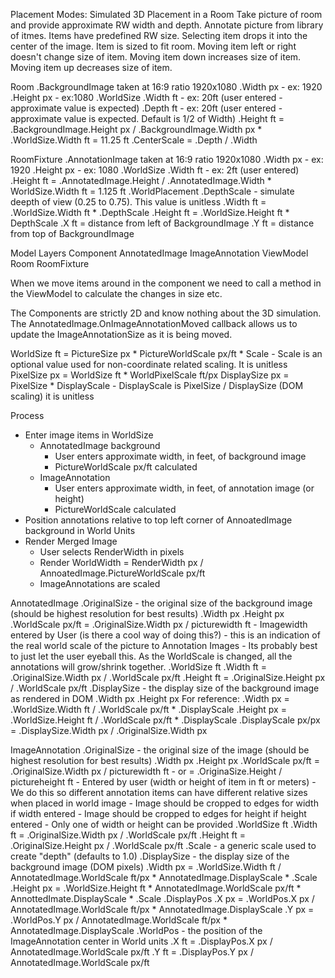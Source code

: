 ﻿
Placement Modes:
Simulated 3D Placement in a Room
Take picture of room and provide approximate RW width and depth. 
Annotate picture from library of itmes. Items have predefined RW size. 
Selecting item drops it into the center of the image. Item is sized to fit room. 
Moving item left or right doesn't change size of item. 
Moving item down increases size of item.
Moving item up decreases size of item. 


Room
.BackgroundImage taken at 16:9 ratio 1920x1080 
	.Width px - ex: 1920
	.Height px - ex:1080
.WorldSize
	.Width ft - ex: 20ft (user entered - approximate value is expected)
	.Depth ft - ex: 20ft (user entered - approximate value is expected. Default is 1/2 of Width)
	.Height ft = .BackgroundImage.Height px / .BackgroundImage.Width px * .WorldSize.Width ft = 11.25 ft
	.CenterScale = .Depth / .Width 

RoomFixture
.AnnotationImage taken at 16:9 ratio 1920x1080
	.Width px - ex: 1920
	.Height px - ex: 1080
.WorldSize
	.Width ft - ex: 2ft (user entered)
	.Height ft = .AnnotatedImage.Height / .AnnotatedImage.Width * WorldSize.Width ft = 1.125 ft
.WorldPlacement
	.DepthScale - simulate deepth of view (0.25 to 0.75). This value is unitless
	.Width ft = .WorldSize.Width ft * .DepthScale 
	.Height ft = .WorldSize.Height ft * DepthScale 
	.X ft = distance from left of BackgroundImage 
	.Y ft = distance from top of BackgroundImage 

Model Layers 
Component
	AnnotatedImage 
	ImageAnnotation 
ViewModel 
	Room 
	RoomFixture 

When we move items around in the component we need to call a method in the ViewModel to calculate the changes in size etc.

The Components are strictly 2D and know nothing about the 3D simulation. 
The AnnotatedImage.OnImageAnnotationMoved callback allows us to update the ImageAnnotationSize as it is being moved.



WorldSize ft = PictureSize px * PictureWorldScale px/ft * Scale
	- Scale is an optional value used for non-coordinate related scaling. It is unitless
PixelSize px = WorldSize ft *  WorldPixelScale ft/px 
DisplaySize px = PixelSize * DisplayScale
	- DisplayScale is PixelSize / DisplaySize (DOM scaling) it is unitless

Process
- Enter image items in WorldSize 
	- AnnotatedImage background 
		- User enters approximate width, in feet, of background image
		- PictureWorldScale px/ft calculated
	- ImageAnnotation
		- User enters approximate width, in feet, of annotation image (or height)
		- PictureWorldScale calculated 
- Position annotations relative to top left corner of AnnoatedImage background in World Units
- Render Merged Image 
	- User selects RenderWidth in pixels
	- Render WorldWidth = RenderWidth px / AnnoatedImage.PictureWorldScale px/ft
	- ImageAnnotations are scaled 






AnnotatedImage
	.OriginalSize - the original size of the background image (should be highest resolution for best results)
		.Width px
		.Height px
	.WorldScale px/ft = .OriginalSize.Width px / picturewidth ft 
		- Imagewidth entered by User (is there a cool way of doing this?)
		- this is an indication of the real world scale of the picture to Annotation Images
		- Its probably best to just let the user eyeball this. As the WorldScale is changed, all
		  the annotations will grow/shrink together.
	.WorldSize ft
		.Width ft = .OriginalSize.Width px / .WorldScale px/ft
		.Height ft = .OriginalSize.Height px / .WorldScale px/ft
	.DisplaySize - the display size of the background image as rendered in DOM
		.Width px
		.Height px
		For reference:
		.Width px = .WorldSize.Width ft / .WorldScale px/ft * .DisplayScale
		.Height px = .WorldSize.Height ft / .WorldScale px/ft * .DisplayScale
	.DisplayScale px/px = .DisplaySize.Width px / .OriginalSize.Width px


ImageAnnotation
	.OriginalSize - the original size of the image (should be highest resolution for best results)
		.Width px
		.Height px 
	.WorldScale px/ft = .OriginalSize.Width px / picturewidth ft
		- or = .OriginaSize.Height / pictureheight ft
		- Entered by user (width or height of item in ft or meters)
		- We do this so different annotation items can have different relative sizes when placed in world image
		- Image should be cropped to edges for width if width entered
		- Image should be cropped to edges for height if height entered
		- Only one of width or height can be provided
	.WorldSize ft
		.Width ft = .OriginalSize.Width px / .WorldScale px/ft 
		.Height ft = .OriginalSize.Height px / .WorldScale px/ft
	.Scale - a generic scale used to create "depth" (defaults to 1.0)
	.DisplaySize - the display size of the background image (DOM pixels)
		.Width px =  .WorldSize.Width ft / AnnotatedImage.WorldScale ft/px * AnnotatedImage.DisplayScale * .Scale 
		.Height px = .WorldSize.Height ft * AnnotatedImage.WorldScale px/ft * AnnottedImate.DisplayScale * .Scale
    .DisplayPos 
		.X px = .WorldPos.X px / AnnotatedImage.WorldScale ft/px * AnnotatedImage.DisplayScale
		.Y px = .WorldPos.Y px / AnnotatedImage.WorldScale ft/px * AnnotatedImage.DisplayScale 
	.WorldPos - the position of the ImageAnnotation center in World units
		.X ft = .DisplayPos.X px / AnnotatedImage.WorldScale px/ft
		.Y ft = .DisplayPos.Y px / AnnotatedImage.WorldScale px/ft 
	
